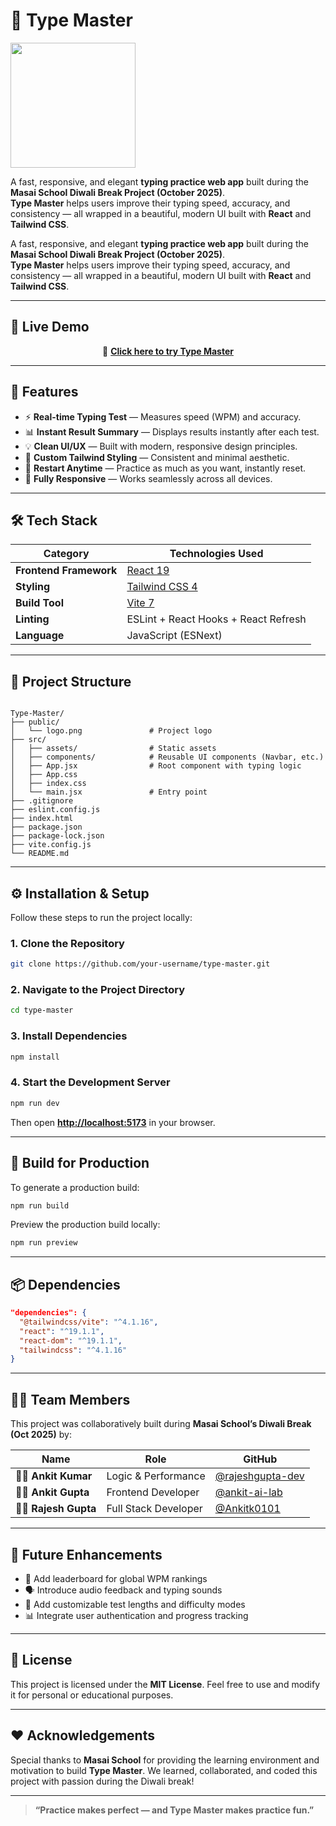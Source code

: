 # 🧠 Type Master

<img src ="https://imgs.search.brave.com/OH-rAoXecZuaavDOfiLOu1ft1UkCjG_WDXxtacDq1E8/rs:fit:860:0:0:0/g:ce/aHR0cHM6Ly9jZG4t/aWNvbnMtcG5nLmZs/YXRpY29uLmNvbS8x/MjgvMTExMTUvMTEx/MTU4NzgucG5n"  width = 200/>


A fast, responsive, and elegant **typing practice web app** built during the **Masai School Diwali Break Project (October 2025)**.  
**Type Master** helps users improve their typing speed, accuracy, and consistency — all wrapped in a beautiful, modern UI built with **React** and **Tailwind CSS**.


A fast, responsive, and elegant **typing practice web app** built during the **Masai School Diwali Break Project (October 2025)**.  
**Type Master** helps users improve their typing speed, accuracy, and consistency — all wrapped in a beautiful, modern UI built with **React** and **Tailwind CSS**.

---

## 🚀 Live Demo

<p align="center">
  🔗 <b><a href="https://type-master-gamma.vercel.app/dashboard" target="_blank">Click here to try Type Master</a></b>
</p>


---

## 🧩 Features

- ⚡ **Real-time Typing Test** — Measures speed (WPM) and accuracy.  
- 📊 **Instant Result Summary** — Displays results instantly after each test.  
- 💡 **Clean UI/UX** — Built with modern, responsive design principles.  
- 🎨 **Custom Tailwind Styling** — Consistent and minimal aesthetic.  
- 🔁 **Restart Anytime** — Practice as much as you want, instantly reset.  
- 📱 **Fully Responsive** — Works seamlessly across all devices.  

---

## 🛠️ Tech Stack

| Category | Technologies Used |
|-----------|------------------|
| **Frontend Framework** | [React 19](https://react.dev/) |
| **Styling** | [Tailwind CSS 4](https://tailwindcss.com/) |
| **Build Tool** | [Vite 7](https://vitejs.dev/) |
| **Linting** | ESLint + React Hooks + React Refresh |
| **Language** | JavaScript (ESNext) |

---

## 📁 Project Structure

```

Type-Master/
├── public/
│   └── logo.png               # Project logo
├── src/
│   ├── assets/                # Static assets
│   ├── components/            # Reusable UI components (Navbar, etc.)
│   ├── App.jsx                # Root component with typing logic
│   ├── App.css
│   ├── index.css
│   └── main.jsx               # Entry point
├── .gitignore
├── eslint.config.js
├── index.html
├── package.json
├── package-lock.json
├── vite.config.js
└── README.md

````

---

## ⚙️ Installation & Setup

Follow these steps to run the project locally:

### 1. Clone the Repository
```bash
git clone https://github.com/your-username/type-master.git
````

### 2. Navigate to the Project Directory

```bash
cd type-master
```

### 3. Install Dependencies

```bash
npm install
```

### 4. Start the Development Server

```bash
npm run dev
```

Then open **[http://localhost:5173](http://localhost:5173)** in your browser.

---

## 🧪 Build for Production

To generate a production build:

```bash
npm run build
```

Preview the production build locally:

```bash
npm run preview
```

---

## 📦 Dependencies

```json
"dependencies": {
  "@tailwindcss/vite": "^4.1.16",
  "react": "^19.1.1",
  "react-dom": "^19.1.1",
  "tailwindcss": "^4.1.16"
}
```

---

## 🧑‍💻 Team Members

This project was collaboratively built during **Masai School’s Diwali Break (Oct 2025)** by:

| Name                   | Role                 | GitHub                                                 |
| ---------------------- | -------------------- | ------------------------------------------------------ |
| 👨‍💻 **Ankit Kumar**  | Logic & Performance  | [@rajeshgupta-dev](https://github.com/rajeshgupta-dev) |
| 👨‍💻 **Ankit Gupta**  | Frontend Developer   | [@ankit-ai-lab](https://github.com/ankit-ai-lab)       |
| 👩‍💻 **Rajesh Gupta** | Full Stack Developer | [@Ankitk0101](https://github.com/Ankitk0101)           |

---

## 🌟 Future Enhancements

* 🧮 Add leaderboard for global WPM rankings
* 🗣️ Introduce audio feedback and typing sounds
* 🎯 Add customizable test lengths and difficulty modes
* 📊 Integrate user authentication and progress tracking

---

## 🪪 License

This project is licensed under the **MIT License**.
Feel free to use and modify it for personal or educational purposes.

---

## ❤️ Acknowledgements

Special thanks to **Masai School** for providing the learning environment and motivation to build **Type Master**.
We learned, collaborated, and coded this project with passion during the Diwali break!

---

> **“Practice makes perfect — and Type Master makes practice fun.”**
